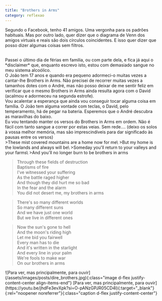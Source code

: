 ```yaml
---
title: "Brothers in Arms"
category: reflexao
---
```


Segundo o Facebook, tenho 41 amigos. Uma vergonha para os padrões habituais. Mas por outro lado, quer dizer que o diagrama de Venn dos amigos virtuais e reais são dois círculos coincidentes. E isso quer dizer que posso dizer algumas coisas sem filtros.

<br/>
Passei o último dia de férias em familia, ou com parte dela, e fica já aqui o *disclaimer* que, enquanto escrevo isto, estou com demasiado sangue no meu sistema alcoólico.

<br/>
O João tem 17 anos e quando era pequeno adormeci-o muitas vezes a cantar-lhe Brothers in Arms. Não precisei de recorrer muitas vezes a tamanhos dotes com o André, mas não posso deixar de me sentir feliz em verificar que o mesmo Brothers in Arms ainda resulta agora com o David (acalmou e adormeceu na segunda estrofe).

<br/>
Vou acalentar a esperança que ainda vou conseguir tocar alguma coisa em família. O João tem alguma vontade com teclas, o David, pelo temperamento, há de pegar na bateria. Esperemos que o André descubra as maravilhas do baixo.

<br/>
Eu vou tentando manter os versos do Brothers in Arms em ordem. Não é fácil com tanto sangue a correr por estas veias. Sem rede.... (deixo os solos à vossa melhor memória, mas são imprescindíveis para dar significado às pausas entre os versos)

<br/>
>These mist covered mountains are a home now for me\
>But my home is the lowlands and always will be\
>Someday you'll return to your valleys and your farms\
>And you'll no longer burn to be brothers in arms

>Through these fields of destruction\
>Baptisms of fire\
>I've witnessed your suffering\
>As the battle raged higher\
>And though they did hurt me so bad\
>In the fear and the alarm\
>You did not desert me, my brothers in arms

>There's so many different worlds\
>So many different suns\
>And we have just one world\
>But we live in different ones

>Now the sun's gone to hell\
>And the moon's riding high\
>Let me bid you fairwell\
>Every man has to die\
>And it's written in the starlight\
>And every line in your palm\
>We're fools to make war\
>On our brothers in arms

<span class="container d-flex">
<span class="col">
	<span class="row">
		<span class="col-sm">
			<span class="row">![Para ver, mas principalmente, para ouvir](/assets/images/posts/dire_brothers.jpg){:class="image d-flex justify-content-center align-items-end"}</span>
			<span class="row">[Para ver, mas principalmente, para ouvir](https://youtu.be/jhdFe3evXpk?si=O-pANzGPJR05CD4l){:target="_blank"}{:rel="noopener noreferrer"}{:class="caption d-flex justify-content-center"}</span>
		</span>
	</span>	
</span>
</span>
